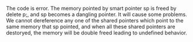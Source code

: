 The code is error. The memory pointed by smart pointer sp is freed by delete p;, and sp becomes a dangling pointer. It will cause some problems. We cannot dereference any one of the shared pointers which point to the same memory that sp pointed, and when all these shared pointers are destoryed, the memory will be double freed leading to undefined behavior.
